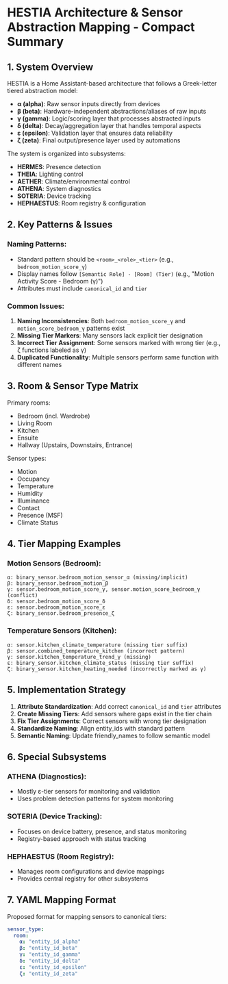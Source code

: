 # HESTIA Architecture & Sensor Abstraction Mapping - Compact Summary

## 1. System Overview

HESTIA is a Home Assistant-based architecture that follows a Greek-letter tiered abstraction model:

- **α (alpha)**: Raw sensor inputs directly from devices
- **β (beta)**: Hardware-independent abstractions/aliases of raw inputs
- **γ (gamma)**: Logic/scoring layer that processes abstracted inputs
- **δ (delta)**: Decay/aggregation layer that handles temporal aspects
- **ε (epsilon)**: Validation layer that ensures data reliability
- **ζ (zeta)**: Final output/presence layer used by automations

The system is organized into subsystems:
- **HERMES**: Presence detection
- **THEIA**: Lighting control
- **AETHER**: Climate/environmental control
- **ATHENA**: System diagnostics
- **SOTERIA**: Device tracking
- **HEPHAESTUS**: Room registry & configuration

## 2. Key Patterns & Issues

### Naming Patterns:
- Standard pattern should be `<room>_<role>_<tier>` (e.g., `bedroom_motion_score_γ`)
- Display names follow `[Semantic Role] - [Room] (Tier)` (e.g., "Motion Activity Score - Bedroom (γ)")
- Attributes must include `canonical_id` and `tier`

### Common Issues:
1. **Naming Inconsistencies**: Both `bedroom_motion_score_γ` and `motion_score_bedroom_γ` patterns exist
2. **Missing Tier Markers**: Many sensors lack explicit tier designation
3. **Incorrect Tier Assignment**: Some sensors marked with wrong tier (e.g., ζ functions labeled as γ)
4. **Duplicated Functionality**: Multiple sensors perform same function with different names

## 3. Room & Sensor Type Matrix

Primary rooms:
- Bedroom (incl. Wardrobe)
- Living Room
- Kitchen
- Ensuite
- Hallway (Upstairs, Downstairs, Entrance)

Sensor types:
- Motion
- Occupancy
- Temperature
- Humidity
- Illuminance
- Contact
- Presence (MSF)
- Climate Status

## 4. Tier Mapping Examples

### Motion Sensors (Bedroom):
```
α: binary_sensor.bedroom_motion_sensor_α (missing/implicit)
β: binary_sensor.bedroom_motion_β
γ: sensor.bedroom_motion_score_γ, sensor.motion_score_bedroom_γ (conflict)
δ: sensor.bedroom_motion_score_δ
ε: sensor.bedroom_motion_score_ε
ζ: binary_sensor.bedroom_presence_ζ
```

### Temperature Sensors (Kitchen):
```
α: sensor.kitchen_climate_temperature (missing tier suffix)
β: sensor.combined_temperature_kitchen (incorrect pattern)
γ: sensor.kitchen_temperature_trend_γ (missing)
ε: binary_sensor.kitchen_climate_status (missing tier suffix)
ζ: binary_sensor.kitchen_heating_needed (incorrectly marked as γ)
```

## 5. Implementation Strategy

1. **Attribute Standardization**: Add correct `canonical_id` and `tier` attributes
2. **Create Missing Tiers**: Add sensors where gaps exist in the tier chain
3. **Fix Tier Assignments**: Correct sensors with wrong tier designation
4. **Standardize Naming**: Align entity_ids with standard pattern
5. **Semantic Naming**: Update friendly_names to follow semantic model

## 6. Special Subsystems

### ATHENA (Diagnostics):
- Mostly ε-tier sensors for monitoring and validation
- Uses problem detection patterns for system monitoring

### SOTERIA (Device Tracking):
- Focuses on device battery, presence, and status monitoring
- Registry-based approach with status tracking

### HEPHAESTUS (Room Registry):
- Manages room configurations and device mappings
- Provides central registry for other subsystems

## 7. YAML Mapping Format

Proposed format for mapping sensors to canonical tiers:
```yaml
sensor_type:
  room:
    α: "entity_id_alpha"
    β: "entity_id_beta"
    γ: "entity_id_gamma"
    δ: "entity_id_delta"
    ε: "entity_id_epsilon"
    ζ: "entity_id_zeta"
```
